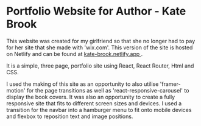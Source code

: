 # Portfolio Website for Author - Kate Brook

This website was created for my girlfriend so that she no longer had to pay for her site that she made with 'wix.com'. This version of the site is hosted on Netlify and can be found at [kate-brook.netlify.app ](https://kate-brook.netlify.app/).

It is a simple, three page, portfolio site using React, React Router, Html and CSS.

I used the making of this site as an opportunity to also utilise 'framer-motion' for the page transitions as well as 'react-responsive-carousel' to display the book covers. It was also an opportunity to create a fully responsive site that fits to different screen sizes and devices. I used a transition for the navbar into a hamburger menu to fit onto mobile devices and flexbox to reposition text and image positions.
